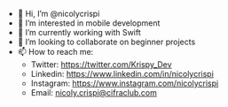 - 👋 Hi, I’m @nicolycrispi
- 👀 I’m interested in mobile development
- 🌱 I’m currently working with Swift
- 💞️ I’m looking to collaborate on beginner projects
- 📫 How to reach me:
    - Twitter: https://twitter.com/Krispy_Dev
    - Linkedin: https://www.linkedin.com/in/nicolycrispi
    - Instagram: https://www.instagram.com/nicolycrispi
    - Email: nicoly.crispi@cifraclub.com

<!---
nicolycrispi/nicolycrispi is a ✨ special ✨ repository because its `README.md` (this file) appears on your GitHub profile.
You can click the Preview link to take a look at your changes.
--->

